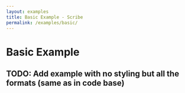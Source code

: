 ```yaml
---
layout: examples
title: Basic Example - Scribe
permalink: /examples/basic/
---
```


# Basic Example

## TODO: Add example with no styling but all the formats (same as in code base)

